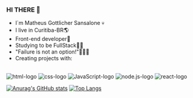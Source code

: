 ### HI THERE 👻
- I`m Matheus Gottlicher Sansalone 💀
- I live in Curitiba-BR🌎
- Front-end developer🚀
- Studying to be FullStack🤯🥵
- "Failure is not an option!"💸💸💸
- Creating projects with:
 <br>
      <img src="https://img.shields.io/badge/HTML5-E34F26?style=for-the-badge&logo=html5&logoColor=white" alt="html-logo"/>
      <img src="https://img.shields.io/badge/CSS3-1572B6?style=for-the-badge&logo=css3&logoColor=white" alt="css-logo"/>
      <img src="https://img.shields.io/badge/JavaScript-F7DF1E?style=for-the-badge&logo=javascript&logoColor=black" alt="JavaScript-logo"/>
      <img src="https://img.shields.io/badge/Node.js-43853D?style=for-the-badge&logo=node.js&logoColor=white" alt="node.js-logo"/>
      <img src="https://img.shields.io/badge/React-20232A?style=for-the-badge&logo=react&logoColor=61DAFB" alt="react-logo"/>


[![Anurag's GitHub stats](https://github-readme-stats.vercel.app/api?username=Matheussansalone&show_icons=true&theme=midnight-purple )](https://github.com/anuraghazra/github-readme-stats )
[![Top Langs](https://github-readme-stats.vercel.app/api/top-langs/?username=Matheussansalone&layout=donut&theme=midnight-purple)](https://github.com/anuraghazra/github-readme-stats)


<!---
Matheussansalone/Matheussansalone is a ✨ special ✨ repository because its `README.md` (this file) appears on your GitHub profile.
You can click the Preview link to take a look at your changes.
--->
